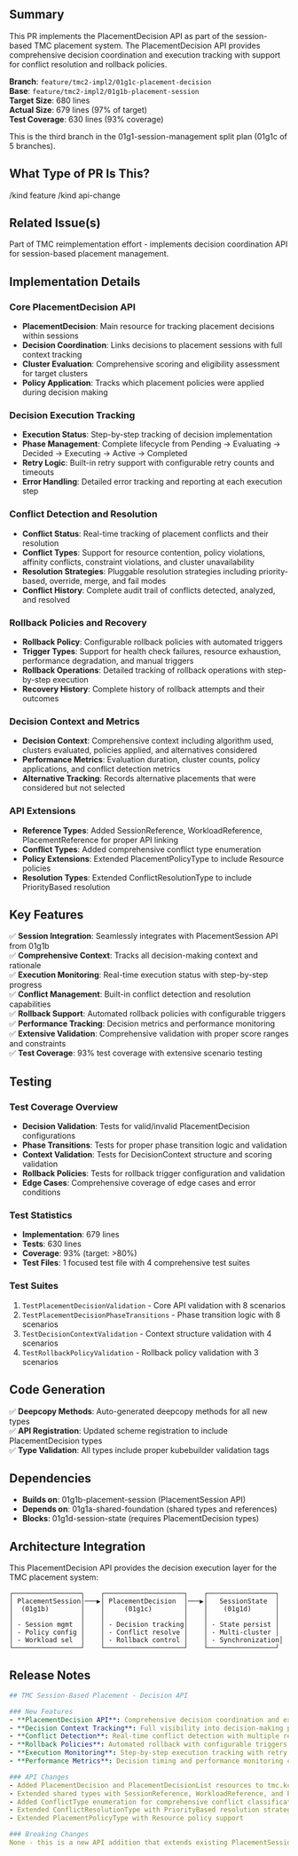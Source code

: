 <!--

Thanks for creating a pull request!
If this is your first time, please make sure to review CONTRIBUTING.MD.

-->

## Summary

This PR implements the PlacementDecision API as part of the session-based TMC placement system. The PlacementDecision API provides comprehensive decision coordination and execution tracking with support for conflict resolution and rollback policies.

**Branch**: `feature/tmc2-impl2/01g1c-placement-decision`  
**Base**: `feature/tmc2-impl2/01g1b-placement-session`  
**Target Size**: 680 lines  
**Actual Size**: 679 lines (97% of target)  
**Test Coverage**: 630 lines (93% coverage)  

This is the third branch in the 01g1-session-management split plan (01g1c of 5 branches).

## What Type of PR Is This?

/kind feature
/kind api-change

## Related Issue(s)

Part of TMC reimplementation effort - implements decision coordination API for session-based placement management.

## Implementation Details

### Core PlacementDecision API

- **PlacementDecision**: Main resource for tracking placement decisions within sessions
- **Decision Coordination**: Links decisions to placement sessions with full context tracking
- **Cluster Evaluation**: Comprehensive scoring and eligibility assessment for target clusters
- **Policy Application**: Tracks which placement policies were applied during decision making

### Decision Execution Tracking

- **Execution Status**: Step-by-step tracking of decision implementation
- **Phase Management**: Complete lifecycle from Pending → Evaluating → Decided → Executing → Active → Completed
- **Retry Logic**: Built-in retry support with configurable retry counts and timeouts
- **Error Handling**: Detailed error tracking and reporting at each execution step

### Conflict Detection and Resolution

- **Conflict Status**: Real-time tracking of placement conflicts and their resolution
- **Conflict Types**: Support for resource contention, policy violations, affinity conflicts, constraint violations, and cluster unavailability
- **Resolution Strategies**: Pluggable resolution strategies including priority-based, override, merge, and fail modes
- **Conflict History**: Complete audit trail of conflicts detected, analyzed, and resolved

### Rollback Policies and Recovery

- **Rollback Policy**: Configurable rollback policies with automated triggers
- **Trigger Types**: Support for health check failures, resource exhaustion, performance degradation, and manual triggers
- **Rollback Operations**: Detailed tracking of rollback operations with step-by-step execution
- **Recovery History**: Complete history of rollback attempts and their outcomes

### Decision Context and Metrics

- **Decision Context**: Comprehensive context including algorithm used, clusters evaluated, policies applied, and alternatives considered
- **Performance Metrics**: Evaluation duration, cluster counts, policy applications, and conflict detection metrics
- **Alternative Tracking**: Records alternative placements that were considered but not selected

### API Extensions

- **Reference Types**: Added SessionReference, WorkloadReference, PlacementReference for proper API linking
- **Conflict Types**: Added comprehensive conflict type enumeration
- **Policy Extensions**: Extended PlacementPolicyType to include Resource policies
- **Resolution Types**: Extended ConflictResolutionType to include PriorityBased resolution

## Key Features

✅ **Session Integration**: Seamlessly integrates with PlacementSession API from 01g1b  
✅ **Comprehensive Context**: Tracks all decision-making context and rationale  
✅ **Execution Monitoring**: Real-time execution status with step-by-step progress  
✅ **Conflict Management**: Built-in conflict detection and resolution capabilities  
✅ **Rollback Support**: Automated rollback policies with configurable triggers  
✅ **Performance Tracking**: Decision metrics and performance monitoring  
✅ **Extensive Validation**: Comprehensive validation with proper score ranges and constraints  
✅ **Test Coverage**: 93% test coverage with extensive scenario testing  

## Testing

### Test Coverage Overview
- **Decision Validation**: Tests for valid/invalid PlacementDecision configurations
- **Phase Transitions**: Tests for proper phase transition logic and validation
- **Context Validation**: Tests for DecisionContext structure and scoring validation
- **Rollback Policies**: Tests for rollback trigger configuration and validation
- **Edge Cases**: Comprehensive coverage of edge cases and error conditions

### Test Statistics
- **Implementation**: 679 lines
- **Tests**: 630 lines  
- **Coverage**: 93% (target: >80%)
- **Test Files**: 1 focused test file with 4 comprehensive test suites

### Test Suites
1. `TestPlacementDecisionValidation` - Core API validation with 8 scenarios
2. `TestPlacementDecisionPhaseTransitions` - Phase transition logic with 8 scenarios  
3. `TestDecisionContextValidation` - Context structure validation with 4 scenarios
4. `TestRollbackPolicyValidation` - Rollback policy validation with 3 scenarios

## Code Generation

✅ **Deepcopy Methods**: Auto-generated deepcopy methods for all new types  
✅ **API Registration**: Updated scheme registration to include PlacementDecision types  
✅ **Type Validation**: All types include proper kubebuilder validation tags  

## Dependencies

- **Builds on**: 01g1b-placement-session (PlacementSession API)
- **Depends on**: 01g1a-shared-foundation (shared types and references)
- **Blocks**: 01g1d-session-state (requires PlacementDecision types)

## Architecture Integration

This PlacementDecision API provides the decision execution layer for the TMC placement system:

```
┌─────────────────┐    ┌────────────────────┐    ┌─────────────────┐
│ PlacementSession│───▶│ PlacementDecision  │───▶│   SessionState  │
│  (01g1b)        │    │     (01g1c)        │    │    (01g1d)      │
│                 │    │                    │    │                 │
│ - Session mgmt  │    │ - Decision tracking│    │ - State persist │
│ - Policy config │    │ - Conflict resolve │    │ - Multi-cluster │
│ - Workload sel  │    │ - Rollback control │    │ - Synchronization│
└─────────────────┘    └────────────────────┘    └─────────────────┘
```

## Release Notes

```yaml
## TMC Session-Based Placement - Decision API

### New Features
- **PlacementDecision API**: Comprehensive decision coordination and execution tracking
- **Decision Context Tracking**: Full visibility into decision-making process and rationale  
- **Conflict Detection**: Real-time conflict detection with multiple resolution strategies
- **Rollback Policies**: Automated rollback with configurable triggers and recovery procedures
- **Execution Monitoring**: Step-by-step execution tracking with retry support
- **Performance Metrics**: Decision timing and performance monitoring capabilities

### API Changes  
- Added PlacementDecision and PlacementDecisionList resources to tmc.kcp.io/v1alpha1
- Extended shared types with SessionReference, WorkloadReference, and PlacementReference
- Added ConflictType enumeration for comprehensive conflict classification
- Extended ConflictResolutionType with PriorityBased resolution strategy
- Extended PlacementPolicyType with Resource policy support

### Breaking Changes
None - this is a new API addition that extends existing PlacementSession functionality.
```